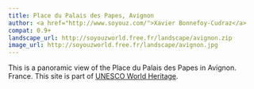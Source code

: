 ```yaml
---
title: Place du Palais des Papes, Avignon
author: <a href="http://www.soyouz.com/">Xavier Bonnefoy-Cudraz</a>
compat: 0.9+
landscape_url: http://soyouzworld.free.fr/landscape/avignon.zip
image_url: http://soyouzworld.free.fr/landscape/avignon.jpg
---
```

This is a panoramic view of the Place du Palais des Papes in Avignon.  France. This site is part of <a href="http://whc.unesco.org/en/list/228">UNESCO World Heritage</a>.